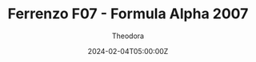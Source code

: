 ---
title: "Ferrenzo F07 - Formula Alpha 2007"
meta_title: ""
description: "VRC Formula Alpha 2007 (vrc_formula_alpha_2007_f07) for assetto corsa"
date: 2024-02-04T05:00:00Z
thumb: 6vPL6Tk
mainimage: F28TZVg
categories: ["Car"]
author: "Theodora"
tags: ["Ferrari", "F1", "VRC", "2007", "Italy", "Formula"]
draft: false
link: https://mods.to/gVZN682be8bcb1aab
accel: 2.9s
manu: Ferrari
brandname: scuderia-sf
country: Italy
year: 2007
class: Formula
drivetrain: RWD
engine: 2.4L V8 NA
power: 750 hp
torque: 315
speed: 340+
gb: 7-Speed
mass: 520 
creator: VRC
creatorfull: Virtual Racing Cars
version: "1.2"
csp: "0.2.6"
carname: "Ferrari F2007"
folder: "vrc_formula_alpha_2007_f07"
zipsize: "982 MB"
livery: "Not included"
r2r: 0
host: ModsFire
---